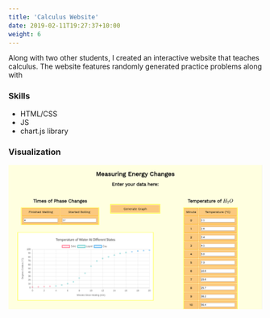 ```yaml
---
title: 'Calculus Website'
date: 2019-02-11T19:27:37+10:00
weight: 6
---
```


Along with two other students, I created an interactive website that teaches calculus. The website features randomly generated practice problems along with 

### Skills

* HTML/CSS
* JS
* chart.js library

### Visualization

![](/chemistrylabs-graph.png)